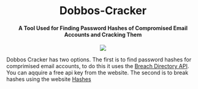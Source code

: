 <h1 align="center">Dobbos-Cracker</h1>

<h4 align="center">A Tool Used for Finding Password Hashes of Compromised Email Accounts and Cracking Them</h4>

<p align="center"><img src="https://imgur.com/QWTSmxr.jpg"></p>

Dobbos Cracker has two options. The first is to find password hashes for comprimised email accounts, to do this it uses the [Breach Directory API](https://rapidapi.com/rohan-patra/api/breachdirectory). You can aqquire a free api key from the website. The second is to break hashes using the website [Hashes](https://hashes.com/en/decrypt/hash)
